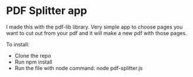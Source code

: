 # PDF Splitter app

I made this with the pdf-lib library. Very simple app to choose pages you want to cut out from your pdf and it will make a new pdf with those pages.

To install:
  - Clone the repo
  - Run npm install
  - Run the file with node command: node pdf-splitter.js
